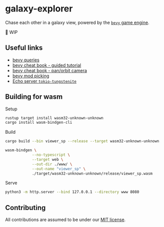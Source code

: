 # galaxy-explorer

Chase each other in a galaxy view, powered by the [`bevy` game engine][bevy].

🚧 WIP

## Useful links

- [bevy queries](https://taintedcoders.com/bevy/queries/)
- [bevy cheat book - guided tutorial](https://bevy-cheatbook.github.io/tutorial/guide.html)
- [bevy cheat book - pan/orbit camera](https://bevy-cheatbook.github.io/cookbook/pan-orbit-camera.html)
- [bevy mod picking](https://github.com/aevyrie/bevy_mod_picking)
- [Echo server `tokio-tungstenite`](https://github.com/snapview/tokio-tungstenite/blob/master/examples/echo-server.rs)

[bevy]: https://bevyengine.org/

## Building for wasm

Setup

```bash
rustup target install wasm32-unknown-unknown
cargo install wasm-bindgen-cli
```

Build

```bash
cargo build --bin viewer_sp --release --target wasm32-unknown-unknown

wasm-bindgen \
            --no-typescript \
            --target web \
            --out-dir ./www/ \
            --out-name "viewer_sp" \
            ./target/wasm32-unknown-unknown/release/viewer_sp.wasm
```

Serve

```bash
python3 -m http.server --bind 127.0.0.1 --directory www 8080
```

## Contributing

All contributions are assumed to be under our [MIT license](./LICENSE).
